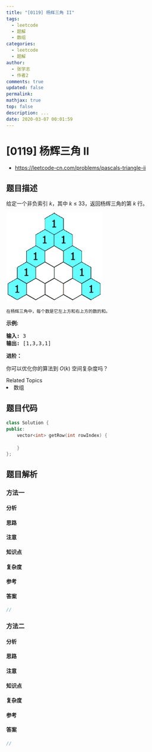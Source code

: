 ```yaml
---
title: "[0119] 杨辉三角 II"
tags:
  - leetcode
  - 题解
  - 数组
categories:
  - leetcode
  - 题解
author:
  - 张学志
  - 作者2
comments: true
updated: false
permalink:
mathjax: true
top: false
description: ...
date: 2020-03-07 00:01:59
---
```



# [0119] 杨辉三角 II
* https://leetcode-cn.com/problems/pascals-triangle-ii


## 题目描述

<p>给定一个非负索引&nbsp;<em>k</em>，其中 <em>k</em>&nbsp;&le;&nbsp;33，返回杨辉三角的第 <em>k </em>行。</p>

<p><img alt="" src="https://raw.githubusercontent.com/algoboy101/LeetCodeCrowdsource/master/imgs/PascalTriangleAnimated2.gif"></p>

<p><small>在杨辉三角中，每个数是它左上方和右上方的数的和。</small></p>

<p><strong>示例:</strong></p>

<pre><strong>输入:</strong> 3
<strong>输出:</strong> [1,3,3,1]
</pre>

<p><strong>进阶：</strong></p>

<p>你可以优化你的算法到 <em>O</em>(<em>k</em>) 空间复杂度吗？</p>
<div><div>Related Topics</div><div><li>数组</li></div></div>


## 题目代码

```cpp
class Solution {
public:
    vector<int> getRow(int rowIndex) {

    }
};
```


## 题目解析


### 方法一

#### 分析

#### 思路

#### 注意

#### 知识点

#### 复杂度

#### 参考

#### 答案

```cpp
//
```


### 方法二

#### 分析

#### 思路

#### 注意

#### 知识点

#### 复杂度

#### 参考

#### 答案

```cpp
//
```


